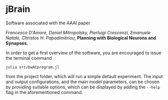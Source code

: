 # jBrain
Software associated with the AAAI paper

*Francesco D'Amore, Daniel Mitropolsky, Pierluigi Crescenzi, Emanuele Natale, Christos H. Papadimitriou*, **Planning with Biological Neurons and Synapses**.

In order to get a first overview of the software, you are encouraged to issue the terminal command 

`julia src/bwACprogram.jl`

from the project folder, which will run a simple default experiment. The input and output configurations, and the main model parameters, can be chosen by providing suitable options, which can be displayed by adding the `--help` flag in the aforementioned command.  

